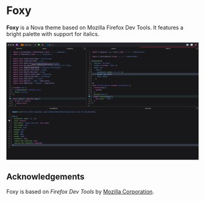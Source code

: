# Foxy

**Foxy** is a Nova theme based on Mozilla Firefox Dev Tools. It features a bright palette with support for italics.

![](Images/extension/foxy-dark.png)

## Acknowledgements

Foxy is based on _Firefox Dev Tools_ by [Mozilla Corporation](https://developer.mozilla.org/en-US/docs/Tools).
